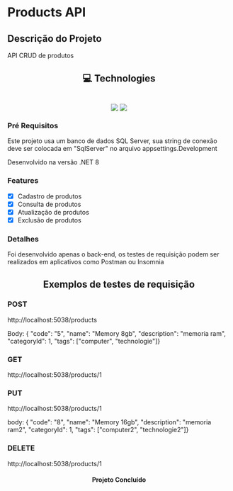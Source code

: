 # Products API

## Descrição do Projeto
<p>API CRUD de produtos</p>

<h2 align="center">💻 Technologies</h2>
<div align="center" style="display: inline_block"><br>
  <img align = "center" src="https://img.shields.io/badge/.NET-5C2D91?style=for-the-badge&logo=.net&logoColor=white" />
  <img align = "center" src="https://img.shields.io/badge/Microsoft_SQL_Server-CC2927?style=for-the-badge&logo=microsoft-sql-server&logoColor=white" />
</div>
  
### Pré Requisitos
<p>Este projeto usa um banco de dados SQL Server, sua string de conexão deve ser colocada em "SqlServer" no arquivo appsettings.Development</p>
<p>Desenvolvido na versão .NET 8</p>

### Features

- [x] Cadastro de produtos
- [x] Consulta de produtos
- [x] Atualização de produtos
- [x] Exclusão de produtos

### Detalhes
<p>Foi desenvolvido apenas o back-end, os testes de requisição podem ser realizados em aplicativos como Postman ou Insomnia</p>

<h2 align="center">Exemplos de testes de requisição</h2>

### POST
<p>http://localhost:5038/products</p>
<p>Body: { "code": "5", "name": "Memory 8gb", "description": "memoria ram", "categoryId": 1, "tags": ["computer", "technologie"]}</p>

### GET
<p>http://localhost:5038/products/1</p>

### PUT
<p>http://localhost:5038/products/1</p>
<p>body: { "code": "8", "name": "Memory 16gb", "description": "memoria ram2", "categoryId": 1, "tags": ["computer2", "technologie2"]}</p>

### DELETE
<p>http://localhost:5038/products/1</p>

<h4 align="center"> Projeto Concluído </h4>
